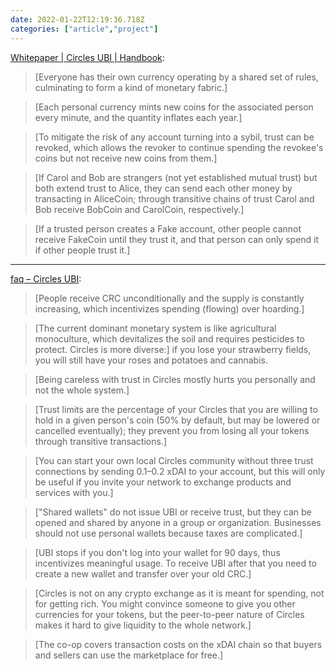 ```yaml
---
date: 2022-01-22T12:19:36.718Z
categories: ["article","project"]
---
```

[Whitepaper | Circles UBI | Handbook](https://handbook.joincircles.net/docs/developers/whitepaper/):

> [Everyone has their own currency operating by a shared set of rules, culminating to form a kind of monetary fabric.]

> [Each personal currency mints new coins for the associated person every minute, and the quantity inflates each year.]

> [To mitigate the risk of any account turning into a sybil, trust can be revoked, which allows the revoker to continue spending the revokee's coins but not receive new coins from them.]

> [If Carol and Bob are strangers (not yet established mutual trust) but both extend trust to Alice, they can send each other money by transacting in AliceCoin; through transitive chains of trust Carol and Bob receive BobCoin and CarolCoin, respectively.]

> [If a trusted person creates a Fake account, other people cannot receive FakeCoin until they trust it, and that person can only spend it if other people trust it.]

---

[faq – Circles UBI](https://joincircles.net/faq/):


> [People receive CRC unconditionally and the supply is constantly increasing, which incentivizes spending (flowing) over hoarding.]

> [The current dominant monetary system is like agricultural monoculture, which devitalizes the soil and requires pesticides to protect. Circles is more diverse:] if you lose your strawberry fields, you will still have your roses and potatoes and cannabis.

> [Being careless with trust in Circles mostly hurts you personally and not the whole system.]

> [Trust limits are the percentage of your Circles that you are willing to hold in a given person's coin (50% by default, but may be lowered or cancelled eventually); they prevent you from losing all your tokens through transitive transactions.]

> [You can start your own local Circles community without three trust connections by sending 0.1–0.2 xDAI to your account, but this will only be useful if you invite your network to exchange products and services with you.]

> ["Shared wallets" do not issue UBI or receive trust, but they can be opened and shared by anyone in a group or organization. Businesses should not use personal wallets because taxes are complicated.]

> [UBI stops if you don't log into your wallet for 90 days, thus incentivizes meaningful usage. To receive UBI after that you need to create a new wallet and transfer over your old CRC.]

> [Circles is not on any crypto exchange as it is meant for spending, not for getting rich. You might convince someone to give you other currencies for your tokens, but the peer-to-peer nature of Circles makes it hard to give liquidity to the whole network.]

> [The co-op covers transaction costs on the xDAI chain so that buyers and sellers can use the marketplace for free.]
